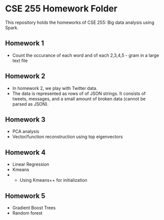 # CSE 255 Homework Folder

This repository holds the homeworks of CSE 255: Big data analysis using Spark. 

## Homework 1

* Count the occurance of each word and of each 2,3,4,5 - gram in a large text file

## Homework 2

* In homework 2, we play with Twitter data.
* The data is represented as rows of of JSON strings. It consists of tweets, messages, and a small amount of broken data (cannot be parsed as JSON).

## Homework 3

* PCA analysis
* Vector/function reconstruction using top eigenvectors

## Homework 4

* Linear Regression
* Kmeans
* * Using Kmeans++ for initialization

## Homework 5

* Gradient Boost Trees
* Random forest
